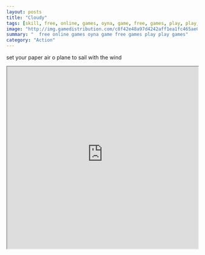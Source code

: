 ```yaml
---
layout: posts
title: "Cloudy"
tags: [skill, free, online, games, oyna, game, free, games, play, play, games]
image: "http://img.gamedistribution.com/c8f42e48a97d4242aff1ea1fc465ae0f.jpg"
summary: "  free online games oyna game free games play play games"
category: "Action"
---
```


set your paper air o plane to sail with the wind

<iframe width="100%" height="480px;" src="http://flash.gamedistribution.com?game=c8f42e48a97d4242aff1ea1fc465ae0f"></iframe>